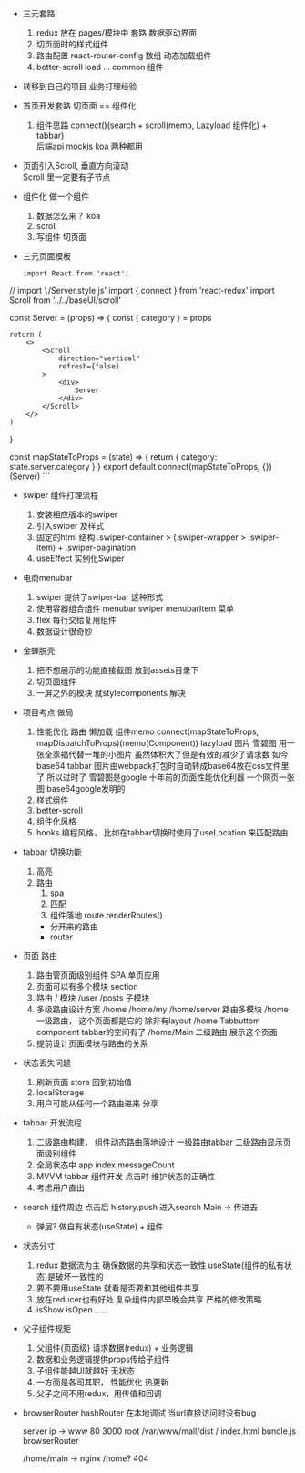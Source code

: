 - 三元套路
    1. redux 放在 pages/模块中 套路
        数据驱动界面 
    2. 切页面时的样式组件 
    3. 路由配置 react-router-config 数组 动态加载组件 
    4. better-scroll load ... common 组件 

- 转移到自己的项目 
    业务打理经验 

- 首页开发套路
    切页面 == 组件化 
    1. 组件思路
       connect()(search + scroll(memo, Lazyload 组件化) + tabbar)  
        后端api mockjs koa 两种都用 

- 页面引入Scroll, 垂直方向滚动  
    Scroll 里一定要有子节点 <div>
- 组件化 做一个组件
    1. 数据怎么来？
        koa 
    2. scroll
    3. 写组件 切页面 

- 三元页面模板
    ```
    import React from 'react';
// import './Server.style.js'
import { connect } from 'react-redux'
import Scroll from '../../baseUI/scroll'

const Server = (props) => {
    const { category } = props

    return (
        <>
            <Scroll
                direction="vertical"
                refresh={false}
            >
                <div>
                    Server
                </div>
            </Scroll>
        </>
    )
}

const mapStateToProps = (state) => {
    return {
        category: state.server.category
    }
}
export default connect(mapStateToProps, {})(Server)
    ```

- swiper 组件打理流程
    1. 安装相应版本的swiper
    2. 引入swiper 及样式
    3. 固定的html 结构 .swiper-container > (.swiper-wrapper >
        .swiper-item) + .swiper-pagination
    4. useEffect 实例化Swiper 

- 电商menubar
    1. swiper 提供了swiper-bar 这种形式
    2. 使用容器组合组件
        menubar swiper
        menubarItem 菜单
    3. flex 每行交给复用组件
    4. 数据设计很奇妙

- 金蝉脱壳
    1. 把不想展示的功能直接截图 放到assets目录下
    2. 切页面组件
    3. 一屏之外的模块 就stylecomponents 解决

- 项目考点 做局
    1. 性能优化
        路由 懒加载 
        组件memo 
        connect(mapStateToProps, mapDispatchToProps)(memo(Component))
        lazyload 图片
        雪碧图 用一张全家福代替一堆的小图片 虽然体积大了但是有效的减少了请求数
        如今 base64 tabbar 图片由webpack打包时自动转成base64放在css文件里了 
        所以过时了 
        雪碧图是google 十年前的页面性能优化利器 一个网页一张图 
        base64google发明的 
    2. 样式组件
    3. better-scroll
    4. 组件化风格 
    5. hooks 编程风格， 比如在tabbar切换时使用了useLocation 来匹配路由

- tabbar 切换功能
    1. 高亮
    2. 路由
        1. spa
        2. 匹配
        3. 组件落地
            route.renderRoutes()
        - 分开来的路由
        - router

- 页面 路由 
    1. 路由管页面级别组件 SPA 单页应用
    2. 页面可以有多个模块 section 
    3. 路由  / 模块 /user /posts 
        子模块 
    4. 多级路由设计方案 
        /home /home/my /home/server 路由多模块
        /home 
        一级路由， 这个页面都是它的 除非有layout 
            /home Tabbuttom component 
                tabbar的空间有了 
                /home/Main
                    二级路由 展示这个页面
    5. 提前设计页面模块与路由的关系 

- 状态丢失问题
    1. 刷新页面 store 回到初始值 
    2. localStorage 
    3. 用户可能从任何一个路由进来 分享 

- tabbar 开发流程
    1. 二级路由构建， 组件动态路由落地设计 
        一级路由tabbar 二级路由显示页面级别组件
    2. 全局状态中 app index messageCount 
    3. MVVM tabbar 组件开发 点击时 维护状态的正确性 
    4. 考虑用户直出

 - search 组件周边
    点击后 history.push 进入search 
    Main -> 传进去
    + 弹层? 做自有状态(useState) + 组件 

- 状态分寸 
    1. redux 数据流为主 确保数据的共享和状态一致性 
        useState(组件的私有状态)是破坏一致性的 
    2. 要不要用useState 就看是否要和其他组件共享 
    3. 放在reducer也有好处 复杂组件内部早晚会共享
        严格的修改策略
    4. isShow isOpen ......

- 父子组件规矩
    1. 父组件(页面级) 请求数据(redux) + 业务逻辑 
    2. 数据和业务逻辑提供props传给子组件
    3. 子组件能越UI就越好 无状态 
    4. 一方面是各司其职， 性能优化
        热更新 
    5. 父子之间不用redux，用传值和回调 

- browserRouter hashRouter 在本地调试
    当url直接访问时没有bug
    
    server ip -> www 80 3000 
    root /var/www/mall/dist 
    / index.html bundle.js  browserRouter

    /home/main -> nginx 
    /home? 404 

    
